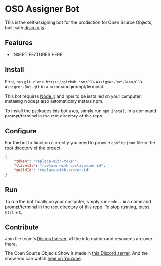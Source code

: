 # OSO Assigner Bot
This is the self-assigning bot for the production for Open Source Objects, built with [discord.js](https://discord.js.org/).

## Features
* INSERT FEATURES HERE

## Install
First, run `git clone https://github.com/OSO-Assigner-Bot-Team/OSO-Assigner-Bot.git` in a command prompt/terminal.

This bot requires [Node.js](https://nodejs.org) and npm to be installed on your computer. Installing Node.js also automatically installs npm.

To install the packages this bot uses, simply run `npm install` in a command prompt/terminal in the root directory of this repo.

## Configure

For the bot to function correctly you need to provide `config.json` file in the root directory of the project. 

```json
{
	"token": "replace-with-token",
	"clientId": "replace-with-application-id",
	"guildId": "replace-with-server-id"
}
```

## Run
To run the bot locally on your computer, simply run `node .` in a command prompt/terminal in the root directory of this repo. To stop running, press `Ctrl` + `C`.

## Contribute
Join the team's [Discord server](https://discord.gg/CXud8wdczn), all the information and resources are over there.

The Open Source Objects Show is made in [this Discord server](https://discord.gg/HR9Fnas9ax). And the show you can watch [here on Youtube](https://www.youtube.com/@OpenSourceObjects).
